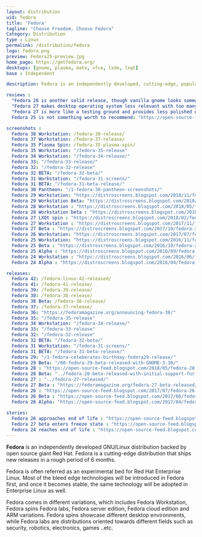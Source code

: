 ```yaml
---
layout: distribution
uid: fedora
title: 'Fedora'
tagline: "Choose Freedom, Choose Fedora"
Category: Distribution
type : Linux
permalink: /distribution/fedora
logo: fedora.png
preview: Fedora25-preview.jpg
home_page: https://getfedora.org/
desktops: [gnome, plasma, mate, xfce, lxde, lxqt]
base : Independent

description: Fedora is an independently developed, cutting-edge, popular GNU/Linux distribution supported by Red Hat Inc, and a group of volunteers

reviews :
  "Fedora 28 is another solid release, though vanilla gnome looks somewhat dull" : "https://distrowatch.com/weekly.php?issue=20180514#fedora"
  "Fedora 27 makes desktop operating system less relevant with too many bugs & crashes - Dedoimedo" : "https://www.dedoimedo.com/computers/fedora-27-gnome.html"
  "Fedora 27 is more like a testing ground and provides less polished user experience - DistroWatch" : "https://distrowatch.com/weekly.php?issue=20171120#fedora"
  Fedora 25 is not something worth to recommend: "https://open-source-feed.blogspot.com/2017/02/fedora-25-is-not-something-worth-to.html"

screenshots :
  Fedora 38 Workstation: /fedora-38-release/
  Fedora 37 Workstation: /fedora-37-release/
  Fedora 35 Plasma Spin: /fedora-35-plasma-spin/
  Fedora 35 Workstation: "/fedora-35-release"
  Fedora 34 Workstation: "/fedora-34-release/"
  Fedora 33: "/fedora-33-release/"
  Fedora 32: "/fedora-32-release"
  Fedora 32 BETA: "/fedora-32-beta/"
  Fedora 31 Workstation: "/fedora-31-screens/"
  Fedora 31 BETA: "/fedora-31-beta-release/"
  Fedora 30 Pantheon: "/1-fedora-30-pantheon-screenshots/"
  Fedora 29 Workstation: "https://distroscreens.blogspot.com/2018/11/fedora-29-workstation-screenshots.html"
  Fedora 29 Workstation Beta: "https://distroscreens.blogspot.com/2018/10/fedora-29-workstation-beta-gnome-330.html"
  Fedora 28 Workstation : "https://distroscreens.blogspot.com/2018/05/fedora-28-workstation-screenshots.html"
  Fedora 28 Workstation beta : "https://distroscreens.blogspot.com/2018/04/fedora-28-workstation-beta-screenshots.html"
  Fedora 27 LXQt spin : "https://distroscreens.blogspot.com/2018/02/fedora-27-lxqt-spin-screenshots.html"
  Fedora 27 Workstation : "https://distroscreens.blogspot.com/2017/11/fedora-27-workstation-screenshots.html"
  Fedora 27 Beta : "https://distroscreens.blogspot.com/2017/10/fedora-27-beta-screenshots.html"
  Fedora 26 Workstation: "https://distroscreens.blogspot.com/2017/07/fedora-26-workstation-screenshots.html"
  Fedora 25 Workstation: "https://distroscreens.blogspot.com/2016/11/fedora-25-workstation-screenshots.html"
  Fedora 25 Beta : "https://distroscreens.blogspot.com/2016/10/fedora-25-beta-gnome-322-screenshots.html"
  Fedora 25 Alpha : "https://distroscreens.blogspot.com/2016/09/fedora-25-alpha-screenshots.html"
  Fedora 24 Workstation : "https://distroscreens.blogspot.com/2016/06/fedora-24-workstation-screenshots.html"
  Fedora 24 Alpha : "https://distroscreens.blogspot.com/2016/04/fedora-24-alpha-gnome-320-screenshots.html"

releases:
  Fedora 42: /fedora-linux-42-released/
  Fedora 41: /fedora-41-release/
  Fedora 39: /fedora-39-release/
  Fedora 38: /fedora-38-release/
  Fedora 38 Beta: /fedora-38-release/
  Fedora 37: /fedora-37-release/
  Fedora 36: "https://fedoramagazine.org/announcing-fedora-36/"
  Fedora 35: "/fedora-35-release"
  Fedora 34 Workstation: "/fedora-34-release/"
  Fedora 33: "/fedora-33-release"
  Fedora 32: "/fedora-32-release"
  Fedora 32 BETA: "/fedora-32-beta/"
  Fedora 31 Workstation: "/fedora-31-screens/"
  Fedora 31 BETA: "/fedora-31-beta-release/"
  Fedora 29: "/1-fedora-celeberates-birthday-fedora29-release/"
  Fedora 29 Beta: "/00-fedora-29-beta-released-with-GNOME-3.30/"
  Fedora 28 : "https://open-source-feed.blogspot.com/2018/05/fedora-28-released-with-modular.html"
  Fedora 28 Beta: "../fedora-28-beta-released-with-initial-support-for-module-repositories/"
  Fedora 27 : "../fedora-27-released/"
  Fedora 27 Beta : "https://fedoramagazine.org/fedora-27-beta-released/"
  Fedora 26 : "https://open-source-feed.blogspot.com/2017/07/fedora-26-released-with-gcc-7-golang-18.html"
  Fedora 26 Beta : "https://open-source-feed.blogspot.com/2017/06/fedora-26-beta-released-final-release.html"
  Fedora 26 Alpha: "https://open-source-feed.blogspot.com/2017/04/fedora-26-alpha-released.html"
  
stories:
  Fedora 26 approaches end of life : "https://open-source-feed.blogspot.com/2018/05/fedora-26-approaches-its-end-of-life.html"
  Fedora 27 beta enters freeze state : "https://open-source-feed.blogspot.com/2017/09/fedora-27-beta-freezes-for-beta-release.html"
  Fedora 24 reaches end of life : "https://open-source-feed.blogspot.com/2017/08/fedora-24-reaches-end-of-life.html"
---
```


**Fedora** is an independently developed GNU/Linux distribution backed by open source giant Red Hat. Fedora is a cutting-edge distribution that ships new releases in a rough period of 6 months.

Fedora is often referred as an experimental bed for Red Hat Enterprise Linux. Most of the bleed edge technologies will be introduced in Fedora first, and once it becomes stable, the same technology will be adopted in Enterprise Linux as well.

Fedora comes in different variations, which includes Fedora Workstation, Fedora spins Fedora labs, Fedora server edition, Fedora cloud edition and ARM variations. Fedora spins showcase different desktop environments, while Fedora labs are distributions oriented towards different fields such as security, robotics, electronics, games ..etc.

